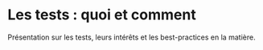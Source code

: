 # Les tests : quoi et comment

Présentation sur les tests, leurs intérêts et les best-practices en la matière.
